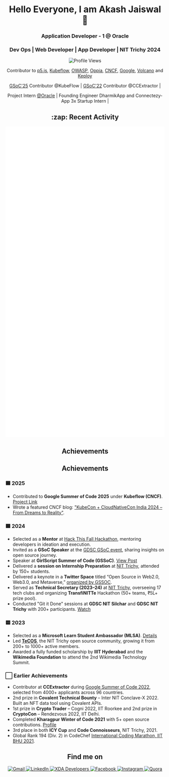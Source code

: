<h1 align="center">Hello Everyone, I am Akash Jaiswal 👋</h1>
<h3 align="center">Application Developer - 1 @ Oracle</h3> 
<h3 align="center">Dev Ops | Web Developer | App Developer | NIT Trichy 2024</h3>

<p align="center">
  <img src="https://komarev.com/ghpvc/?username=jaiakash&style=flat-square" alt="Profile Views" />
</p>

<p align="center">
  Contributor to <a href="https://p5js.org/events/stf-2024/">p5.js</a>,  
  <a href="https://github.com/kubeflow">Kubeflow</a>,  
  <a href="https://github.com/OWASP">OWASP</a>,  
  <a href="https://github.com/oppia">Oppia</a>,  
  <a href="https://github.com/cncf">CNCF</a>,  
  <a href="https://github.com/google">Google</a>, 
  <a href="https://github.com/volcano-sh">Volcano</a> and
  <a href="https://github.com/keploy">Keploy</a>
</p>

<p align="center">
  <a href="https://summerofcode.withgoogle.com/programs/2025/projects/fwZkvPr0">GSoC'25</a> Contributor @KubeFlow |
  <a href="https://summerofcode.withgoogle.com/programs/2022/projects/Sg34Qe09">GSoC'22</a> Contributor @CCExtractor |
</p>

<p align="center">
  Project Intern <a href="https://github.com/oracle">@Oracle</a> |
  Founding Engineer DharmikApp and Connectezy-App
  3x Startup Intern |
</p>

<h2 align="center">:zap: Recent Activity</h2>
   <picture>
    <img src="/github-metrics.svg" alt="Metrics">
  </picture>

<h2 align="center">Achievements</h2>

<h2 align="center">Achievements</h2>

<h3>🟦 2025</h3>
<ul>
  <li>Contributed to <strong>Google Summer of Code 2025</strong> under <strong>Kubeflow (CNCF)</strong>. <a href="https://summerofcode.withgoogle.com/programs/2025/projects/fwZkvPr0">Project Link</a></li>
  <li>Wrote a featured CNCF blog: <a href="https://www.cncf.io/blog/2025/03/17/kubecon-cloudnativecon-india-2024-from-dreams-to-reality-journey/">"KubeCon + CloudNativeCon India 2024 – From Dreams to Reality"</a>.</li>
</ul>

<h3>🟩 2024</h3>
<ul>
  <li>Selected as a <strong>Mentor</strong> at <a href="https://www.linkedin.com/posts/hackthisfall_hackthisfallvirtual-hackthisfall-htfcommunity-activity-7260329712516747264-ROSL?utm_source=share&utm_medium=member_desktop">Hack This Fall Hackathon</a>, mentoring developers in ideation and execution.</li>
  <li>Invited as a <strong>GSoC Speaker</strong> at the <a href="https://www.linkedin.com/posts/gdgcnits_gdsc-gdscnits-gdscnitt-activity-7119343964385673216-Txva?utm_source=share&utm_medium=member_desktop">GDSC GSoC event</a>, sharing insights on open source journey.</li>
  <li>Speaker at <strong>GirlScript Summer of Code (GSSoC)</strong>. <a href="https://www.linkedin.com/feed/update/urn:li:activity:7091509261272305664?utm_source=share&utm_medium=member_desktop">View Post</a></li>
  <li>Delivered a <strong>session on Internship Preparation</strong> at <a href="https://www.linkedin.com/posts/builders-hive-nit-trichy_with-the-intense-internship-season-taking-activity-7108397779118424065-anBt?utm_source=share&utm_medium=member_desktop">NIT Trichy</a>, attended by 150+ students.</li>
  <li>Delivered a keynote in a <strong>Twitter Space</strong> titled “Open Source in Web2.0, Web3.0, and Metaverse,” <a href="https://x.com/girlscriptsoc/status/1685742096727334912">organized by GSSOC</a>.</li>
  <li>Served as <strong>Technical Secretary (2023–24)</strong> at <a href="https://nitt.edu/home/students/clubsnassocs/techclubs/">NIT Trichy</a>, overseeing 17 tech clubs and organizing <strong>TransfiNITTe</strong> Hackathon (50+ teams, ₹5L+ prize pool).</li>
  <li>Conducted "Git it Done" sessions at <strong>GDSC NIT Silchar</strong> and <strong>GDSC NIT Trichy</strong> with 200+ participants. <a href="https://www.youtube.com/watch?v=hUftYgmZopY">Watch</a></li>
</ul>

<h3>🟨 2023</h3>
<ul>  
  <li>Selected as a <strong>Microsoft Learn Student Ambassador (MLSA)</strong>. <a href="https://www.linkedin.com/posts/akashjaiswal03_microsoft-india-experience-activity-6986299246236872704-C49v?utm_source=share&utm_medium=member_desktop">Details</a></li>
  <li>Led <strong><a href="https://www.instagram.com/tecos.nitt/">TeCOS</a></strong>, the NIT Trichy open source community, growing it from 200+ to 1000+ active members.</li>
  <li>Awarded a fully funded scholarship by <strong>IIIT Hyderabad</strong> and the <strong>Wikimedia Foundation</strong> to attend the 2nd Wikimedia Technology Summit.</li>
</ul>

<h3>⬜ Earlier Achievements</h3>
<ul>
  <li>Contributor at <strong>CCExtractor</strong> during <a href="https://summerofcode.withgoogle.com/programs/2022/projects/Sg34Qe09">Google Summer of Code 2022</a>, selected from 4000+ applicants across 96 countries.</li>
  <li>2nd prize in <strong>Covalent Technical Bounty</strong> – Inter NIT Conclave-X 2022. Built an NFT data tool using Covalent APIs.</li>
  <li>1st prize in <strong>Crypto Trader</strong> – Cogni 2022, IIT Roorkee and 2nd prize in <strong>CryptoCon</strong> – Rendezvous 2022, IIT Delhi.</li>
  <li>Completed <strong>Kharagpur Winter of Code 2021</strong> with 5+ open source contributions. <a href="https://kwoc21.kossiitkgp.org/stats/student/jaiakash">Profile</a></li>
  <li>3rd place in both <strong>ICY Cup</strong> and <strong>Code Connoisseurs</strong>, NIT Trichy, 2021.</li>
  <li>Global Rank 194 (Div. 2) in CodeChef <a href="https://www.codechef.com/rankings/ICM2021B?itemsPerPage=100&order=asc&page=1&search=akashjaiswal03&sortBy=rank">International Coding Marathon, IIT BHU 2021</a>.</li>
</ul>



<h2 align="center">Find me on</h2>

<p align="center">
  <a href="mailto:akashjaiswal3846@gmail.com">
    <img src="https://img.shields.io/badge/Gmail-D14836?style=for-the-badge&logo=gmail&logoColor=white" alt="Gmail">
  </a>
  <a href="https://www.linkedin.com/in/akashjaiswal03/">
    <img src="https://img.shields.io/badge/LinkedIn-0077B5?style=for-the-badge&logo=linkedin&logoColor=white" alt="LinkedIn">
  </a>
  <a href="https://forum.xda-developers.com/m/akashjaiswal03.8802760/">
    <img src="https://img.shields.io/badge/XDA-Developers-F59812?style=for-the-badge&logo=xda-developers&logoColor=white" alt="XDA Developers">
  </a>
  <a href="http://facebook.com/AkashJaiswal03">
    <img src="https://img.shields.io/badge/Facebook-1877F2?style=for-the-badge&logo=facebook&logoColor=white" alt="Facebook">
  </a>
  <a href="https://www.instagram.com/a_kashhhhhh_">
    <img src="https://img.shields.io/badge/Instagram-E4405F?style=for-the-badge&logo=instagram&logoColor=white" alt="Instagram">
  </a>
  <a href="https://www.quora.com/profile/Akash-Jaiswal-116">
    <img src="https://img.shields.io/badge/Quora-%23B92B27.svg?&style=for-the-badge&logo=Quora&logoColor=white" alt="Quora">
  </a>
</p>
